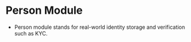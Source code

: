 # Person Module

- Person module stands for real-world identity storage and verification such as KYC.
